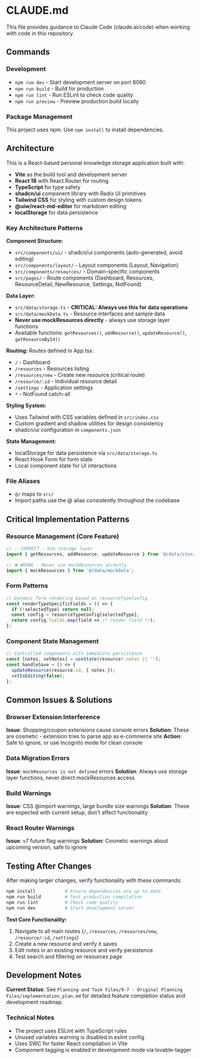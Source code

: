 # CLAUDE.md

This file provides guidance to Claude Code (claude.ai/code) when working with code in this repository.

## Commands

### Development
- `npm run dev` - Start development server on port 8080
- `npm run build` - Build for production
- `npm run lint` - Run ESLint to check code quality
- `npm run preview` - Preview production build locally

### Package Management
This project uses npm. Use `npm install` to install dependencies.

## Architecture

This is a React-based personal knowledge storage application built with:
- **Vite** as the build tool and development server
- **React 18** with React Router for routing
- **TypeScript** for type safety
- **shadcn/ui** component library with Radix UI primitives
- **Tailwind CSS** for styling with custom design tokens
- **@uiw/react-md-editor** for markdown editing
- **localStorage** for data persistence

### Key Architecture Patterns

**Component Structure:**
- `src/components/ui/` - shadcn/ui components (auto-generated, avoid editing)
- `src/components/layout/` - Layout components (Layout, Navigation)
- `src/components/resources/` - Domain-specific components
- `src/pages/` - Route components (Dashboard, Resources, ResourceDetail, NewResource, Settings, NotFound)

**Data Layer:**
- `src/data/storage.ts` - **CRITICAL: Always use this for data operations**
- `src/data/mockData.ts` - Resource interfaces and sample data
- **Never use mockResources directly** - always use storage layer functions
- Available functions: `getResources()`, `addResource()`, `updateResource()`, `getResourceById()`

**Routing:**
Routes defined in App.tsx:
- `/` - Dashboard
- `/resources` - Resources listing
- `/resources/new` - Create new resource (critical route)
- `/resource/:id` - Individual resource detail
- `/settings` - Application settings
- `*` - NotFound catch-all

**Styling System:**
- Uses Tailwind with CSS variables defined in `src/index.css`
- Custom gradient and shadow utilities for design consistency
- shadcn/ui configuration in `components.json`

**State Management:**
- localStorage for data persistence via `src/data/storage.ts`
- React Hook Form for form state
- Local component state for UI interactions

### File Aliases
- `@/` maps to `src/`
- Import paths use the @ alias consistently throughout the codebase

## Critical Implementation Patterns

### Resource Management (Core Feature)
```typescript
// ✅ CORRECT - Use storage layer
import { getResources, addResource, updateResource } from '@/data/storage';

// ❌ WRONG - Never use mockResources directly
import { mockResources } from '@/data/mockData';
```

### Form Patterns
```typescript
// Dynamic form rendering based on resourceTypeConfig
const renderTypeSpecificFields = () => {
  if (!selectedType) return null;
  const config = resourceTypeConfig[selectedType];
  return config.fields.map(field => /* render field */);
};
```

### Component State Management
```typescript
// Controlled components with immediate persistence
const [notes, setNotes] = useState(resource?.notes || '');
const handleSave = () => {
  updateResource(resource.id, { notes });
  setIsEditing(false);
};
```

## Common Issues & Solutions

### Browser Extension Interference
**Issue**: Shopping/coupon extensions cause console errors
**Solution**: These are cosmetic - extension tries to parse app as e-commerce site
**Action**: Safe to ignore, or use incognito mode for clean console

### Data Migration Errors
**Issue**: `mockResources is not defined` errors
**Solution**: Always use storage layer functions, never direct mockResources access

### Build Warnings
**Issue**: CSS @import warnings, large bundle size warnings
**Solution**: These are expected with current setup, don't affect functionality

### React Router Warnings
**Issue**: v7 future flag warnings
**Solution**: Cosmetic warnings about upcoming version, safe to ignore

## Testing After Changes

After making larger changes, verify functionality with these commands:

```bash
npm install           # Ensure dependencies are up to date
npm run build         # Test production compilation
npm run lint          # Check code quality
npm run dev           # Start development server
```

**Test Core Functionality:**
1. Navigate to all main routes (`/`, `/resources`, `/resources/new`, `/resource/:id`, `/settings`)
2. Create a new resource and verify it saves
3. Edit notes in an existing resource and verify persistence
4. Test search and filtering on resources page

## Development Notes

**Current Status**: See `Planning and Task Files/9-7 - Original Planning Files/implementation_plan.md` for detailed feature completion status and development roadmap.

### Technical Notes
- The project uses ESLint with TypeScript rules
- Unused variables warning is disabled in eslint config
- Uses SWC for faster React compilation in Vite
- Component tagging is enabled in development mode via lovable-tagger